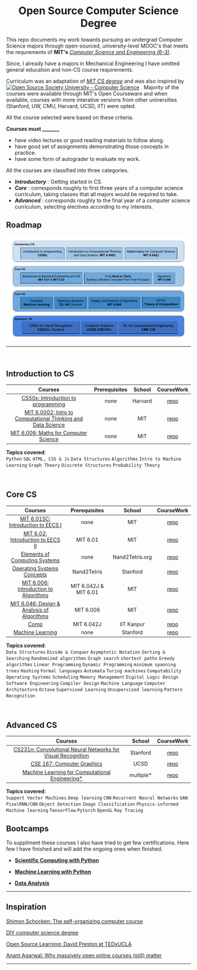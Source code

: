 <h1 align=center> Open Source Computer Science Degree </h1>

This repo documents my work towards pursuing an undergrad Computer Science majors through open-sourced, university-level MOOC's that meets the requrements of **MIT's** [_Computer Science and Engineering (6-3)_](http://catalog.mit.edu/degree-charts/computer-science-engineering-course-6-3/).

Since, I already have a majors in Mechanical Engineering I have omitted general education and non-CS course requirements.

Curriculum was an adaptation of [_MIT CS degree_](http://catalog.mit.edu/degree-charts/computer-science-engineering-course-6-3/) and was also inspired by [![Open Source Society University - Computer Science](https://img.shields.io/badge/OSSU-computer--science-blue.svg)](https://github.com/ossu/computer-science) . Majority of the courses were
available through MIT's Open Courseware and when available, courses with more interative versions from other universities (Stanford, UW, CMU, Harvard, UCSD, IIT) were opted.

All the course selected were based on these criteria.

**Courses must _______**
* have video lectures or good reading materials to follow along.
* have good set of assignments demonstrating those concepts in practice.
* have some form of autograder to evaluate my work.

All the courses are classified into three categories.
- **_Introductory_** : Getting started in CS.
- **_Core_** : corresponds roughly to first three years of a computer science curriculum, taking classes that all majors would be required to take.
- **_Advanced_** : corresponds roughly to the final year of a computer science curriculum, selecting electives according to my interests.

## Roadmap
![curriculum](assets/roadmap.png)

----------------

<br>

## **Introduction to CS**

Courses | Prerequisites | School | CourseWork |
:--: | :--: | :--: | :--: |
[CS50x: Introduction to programming](https://cs50.harvard.edu/x/2021/) | none | Harvard | [repo](https://github.com/GopalKrishna-P/cs50x#readme) |
[MIT 6.0002: Intro to Computational Thinking and Data Science](https://ocw.mit.edu/courses/electrical-engineering-and-computer-science/6-0002-introduction-to-computational-thinking-and-data-science-fall-2016/index.htm) | none | MIT | [repo](https://github.com/GopalKrishna-P/MIT_6.0002#readme)
[MIT 6.006: Maths for Computer Science](https://ocw.mit.edu/courses/electrical-engineering-and-computer-science/6-042j-mathematics-for-computer-science-spring-2015) | none | MIT | [repo](https://github.com/GopalKrishna-P/MIT_6.042J#readme)

**Topics covered**: <br>
`Python`
`SQL`
`HTML, CSS & Js`
`Data Structures`
`Algorithms`
`Intro to Machine Learning`
`Graph Theory`
`Discrete Structures`
`Probability Theory`

<br>

## **Core CS**

Courses | Prerequisites | School | CourseWork |
:--: | :--: | :--: | :--: |
[MIT 6.01SC: Introduction to EECS I](https://ocw.mit.edu/courses/electrical-engineering-and-computer-science/6-01sc-introduction-to-electrical-engineering-and-computer-science-i-spring-2011/index.htm) | none | MIT | [repo](https://github.com/GopalKrishna-P/MIT_6.01SC#readme)
[MIT 6.02: Introduction to EECS II](https://ocw.mit.edu/courses/electrical-engineering-and-computer-science/6-02-introduction-to-eecs-ii-digital-communication-systems-fall-2012/index.htm) | MIT 6.01 | MIT | [repo](https://github.com/GopalKrishna-P/MIT_6.02#readme)
[Elements of Computing Systems](https://www.nand2tetris.org/) | none  | Nand2Tetris.org | [repo](https://github.com/GopalKrishna-P/NAND2Tetris#readme)
[Operating Systems Concepts](https://web.stanford.edu/~ouster/cgi-bin/cs140-spring20/lectures.php) | Nand2Tetris | Stanford | [repo](https://github.com/GopalKrishna-P/OS_coursework#readme)
[MIT 6.006: Introduction to Algorithms](https://ocw.mit.edu/courses/electrical-engineering-and-computer-science/6-006-introduction-to-algorithms-fall-2011/) | MIT 6.042J & MIT 6.01  | MIT | [repo]()
[MIT 6.046: Design & Analysis of Algorithms](https://ocw.mit.edu/courses/electrical-engineering-and-computer-science/6-046j-design-and-analysis-of-algorithms-spring-2015/) | MIT 6.006  | MIT | [repo]()
[Comp](https://nptel.ac.in/courses/106/104/106104028/) | MIT 6.042J | IIT Kanpur | [repo]()
[Machine Learning](https://www.coursera.org/learn/machine-learning) | none | Stanford | [repo](https://github.com/GopalKrishna-P/Intro_to_MachineLearning#readme)

**Topics covered**: <br>
`Data Structures`
`Divide & Conquer`
`Asymptotic Notation`
`Sorting & Searching`
`Randomized algorithms`
`Graph search`
`shortest paths`
`Greedy algorithms`
`Linear Programming`
`Dynamic Programming`
`minimum spanning trees`
`Hashing`
`Formal languages`
`Automata`
`Turing machines`
`Computability`
`Operating Systems`
`Scheduling`
`Memory Management`
`Digital Logic Design`
`Software Engineering`
`Compiler Design`
`Machine Language`
`Computer Architecture`
`Octave`
`Supervised Learning`
`Unsupervised learning`
`Pattern Recognition`

<br>

## **Advanced CS**

Courses |  School | CourseWork |
:--: | :--: | :--: |
[CS231n: Convolutional Neural Networks for Visual Recognition](http://cs231n.stanford.edu/2017/syllabus.html) | Stanford | [repo]()
[CSE 167: Computer Graphics](http://cseweb.ucsd.edu/~viscomp/classes/cse167/wi19/) | UCSD | [repo]()
[Machine Learning for Computational Engineering*]() | multiple* | [repo]()

**Topics covered**: <br>
`Support Vector Machines`
`Deep learning`
`CNN`
`Recurrent Neural Networks`
`GAN`
`PixelRNN/CNN`
`Object Detection`
`Image Classification`
`Physics-informed Machine learning`
`TensorFlow`
`Pytorch`
`OpenGL`
`Ray Tracing`

## Bootcamps
To suppliment these courses I also have tried to get few certifications. Here few I have finished and will add the ongoing ones when finished.

- [**Scientific Computing with Python**](https://www.freecodecamp.org/certification/_gk_/scientific-computing-with-python-v7)

- [**Machine Learning with Python**](https://www.freecodecamp.org/certification/_gk_/machine-learning-with-python-v7)

- [**Data Analysis**](https://www.freecodecamp.org/certification/_gk_/data-analysis-with-python-v7)

-----------------

## Inspiration

[Shimon Schocken: The self-organizing computer course](https://www.youtube.com/watch?v=iE7YRHxwoDs)

[DIY computer science degree](http://opencs.wikidot.com/)

[Open Source Learning: David Preston at TEDxUCLA](https://www.youtube.com/watch?v=mp0-QQQgv7s)

[Anant Agarwal: Why massively open online courses (still) matter](https://www.youtube.com/watch?v=rYwTA5RA9eU)

---------
